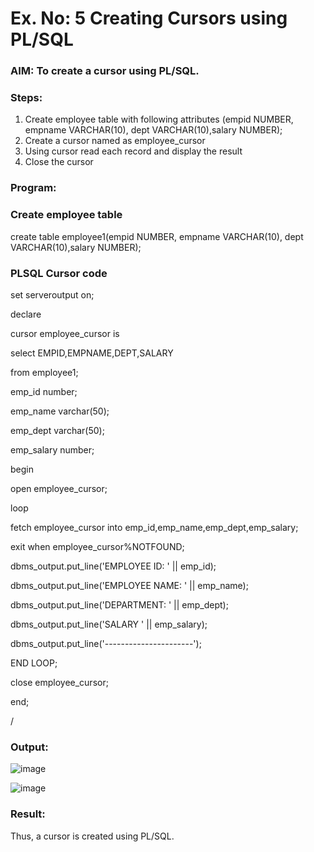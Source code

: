 # Ex. No: 5 Creating Cursors using PL/SQL

### AIM: To create a cursor using PL/SQL.

### Steps:
1. Create employee table with following attributes (empid NUMBER, empname VARCHAR(10), dept VARCHAR(10),salary NUMBER);
2. Create a cursor named as employee_cursor
3. Using cursor read each record and display the result
4. Close the cursor

### Program:
### Create employee table
create table employee1(empid NUMBER, empname VARCHAR(10), dept VARCHAR(10),salary NUMBER);

### PLSQL Cursor code
set serveroutput on;


declare


cursor employee_cursor is


select EMPID,EMPNAME,DEPT,SALARY


from employee1;


emp_id number;


emp_name varchar(50);


emp_dept varchar(50);


emp_salary number;


begin


open employee_cursor;


loop


fetch employee_cursor into emp_id,emp_name,emp_dept,emp_salary;


exit when employee_cursor%NOTFOUND;


 dbms_output.put_line('EMPLOYEE ID: ' || emp_id);

 
 dbms_output.put_line('EMPLOYEE NAME: ' || emp_name);

 
 dbms_output.put_line('DEPARTMENT: ' || emp_dept);

 
 dbms_output.put_line('SALARY ' || emp_salary);

 
 dbms_output.put_line('----------------------');

 
 END LOOP;

 
 close employee_cursor;

 
 end;
 
  /
### Output:
![image](https://github.com/KothaiKumar/Ex-no-6-Creating-Cursors-using-PL-SQL/assets/121215739/ff2f7199-4128-45aa-a83e-cabeddd888b8)

![image](https://github.com/KothaiKumar/Ex-no-6-Creating-Cursors-using-PL-SQL/assets/121215739/6ff17570-0030-471b-b91d-dd4299362fec)

### Result:
Thus,  a cursor is created using PL/SQL.

